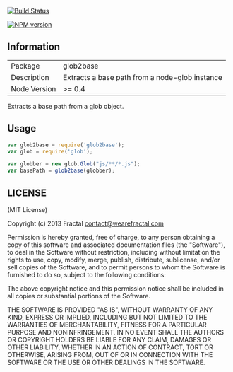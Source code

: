 [![Build Status](https://travis-ci.org/wearefractal/glob2base.png?branch=master)](https://travis-ci.org/wearefractal/glob2base)

[![NPM version](https://badge.fury.io/js/glob2base.png)](http://badge.fury.io/js/glob2base)

## Information

<table>
<tr> 
<td>Package</td><td>glob2base</td>
</tr>
<tr>
<td>Description</td>
<td>Extracts a base path from a node-glob instance</td>
</tr>
<tr>
<td>Node Version</td>
<td>>= 0.4</td>
</tr>
</table>

Extracts a base path from a glob object.

## Usage

```javascript
var glob2base = require('glob2base');
var glob = require('glob');

var globber = new glob.Glob("js/**/*.js");
var basePath = glob2base(globber);
```

## LICENSE

(MIT License)

Copyright (c) 2013 Fractal <contact@wearefractal.com>

Permission is hereby granted, free of charge, to any person obtaining
a copy of this software and associated documentation files (the
"Software"), to deal in the Software without restriction, including
without limitation the rights to use, copy, modify, merge, publish,
distribute, sublicense, and/or sell copies of the Software, and to
permit persons to whom the Software is furnished to do so, subject to
the following conditions:

The above copyright notice and this permission notice shall be
included in all copies or substantial portions of the Software.

THE SOFTWARE IS PROVIDED "AS IS", WITHOUT WARRANTY OF ANY KIND,
EXPRESS OR IMPLIED, INCLUDING BUT NOT LIMITED TO THE WARRANTIES OF
MERCHANTABILITY, FITNESS FOR A PARTICULAR PURPOSE AND
NONINFRINGEMENT. IN NO EVENT SHALL THE AUTHORS OR COPYRIGHT HOLDERS BE
LIABLE FOR ANY CLAIM, DAMAGES OR OTHER LIABILITY, WHETHER IN AN ACTION
OF CONTRACT, TORT OR OTHERWISE, ARISING FROM, OUT OF OR IN CONNECTION
WITH THE SOFTWARE OR THE USE OR OTHER DEALINGS IN THE SOFTWARE.
